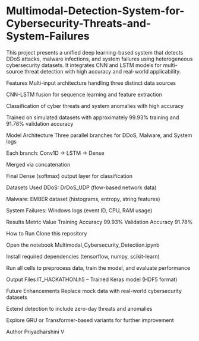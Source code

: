 # Multimodal-Detection-System-for-Cybersecurity-Threats-and-System-Failures
This project presents a unified deep learning-based system that detects DDoS attacks, malware infections, and system failures using heterogeneous cybersecurity datasets. It integrates CNN and LSTM models for multi-source threat detection with high accuracy and real-world applicability.

Features
Multi-input architecture handling three distinct data sources

CNN-LSTM fusion for sequence learning and feature extraction

Classification of cyber threats and system anomalies with high accuracy

Trained on simulated datasets with approximately 99.93% training and 91.78% validation accuracy

Model Architecture
Three parallel branches for DDoS, Malware, and System logs

Each branch: Conv1D → LSTM → Dense

Merged via concatenation

Final Dense (softmax) output layer for classification

Datasets Used
DDoS: DrDoS_UDP (flow-based network data)

Malware: EMBER dataset (histograms, entropy, string features)

System Failures: Windows logs (event ID, CPU, RAM usage)


Results
Metric	Value
Training Accuracy	99.93%
Validation Accuracy	91.78%

How to Run
Clone this repository

Open the notebook Multimodal_Cybersecurity_Detection.ipynb

Install required dependencies (tensorflow, numpy, scikit-learn)

Run all cells to preprocess data, train the model, and evaluate performance

Output Files
IT_HACKATHON.h5 – Trained Keras model (HDF5 format)

Future Enhancements
Replace mock data with real-world cybersecurity datasets

Extend detection to include zero-day threats and anomalies

Explore GRU or Transformer-based variants for further improvement

Author
Priyadharshini V
